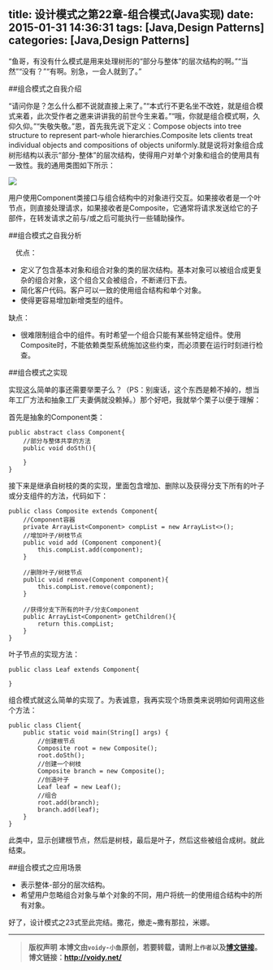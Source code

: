 title: 设计模式之第22章-组合模式(Java实现)
date: 2015-01-31 14:36:31
tags: [Java,Design Patterns]
categories: [Java,Design Patterns]
---

“鱼哥，有没有什么模式是用来处理树形的“部分与整体”的层次结构的啊。”“当然”“没有？”“有啊。别急，一会人就到了。”

##组合模式之自我介绍

“请问你是？怎么什么都不说就直接上来了。”“本式行不更名坐不改姓，就是组合模式来着，此次受作者之邀来讲讲我的前世今生来着。”“哦，你就是组合模式啊，久仰久仰。”“失敬失敬。”恩，首先我先说下定义：Compose objects into tree structure to represent part-whole hierarchies.Composite lets clients treat individual objects and compositions of objects uniformly.就是说将对象组合成树形结构以表示“部分-整体”的层次结构，使得用户对单个对象和组合的使用具有一致性。我的通用类图如下所示：

![](http://images.cnitblog.com/blog/666211/201501/311327156285570.png)

用户使用Component类接口与组合结构中的对象进行交互。如果接收者是一个叶节点，则直接处理请求，如果接收者是Composite，它通常将请求发送给它的子部件，在转发请求之前与/或之后可能执行一些辅助操作。

##组合模式之自我分析

　优点：

* 定义了包含基本对象和组合对象的类的层次结构。基本对象可以被组合成更复杂的组合对象，这个组合又会被组合，不断递归下去。
* 简化客户代码。客户可以一致的使用组合结构和单个对象。
* 使得更容易增加新增类型的组件。　　

缺点：

* 很难限制组合中的组件。有时希望一个组合只能有某些特定组件。使用Composite时，不能依赖类型系统施加这些约束，而必须要在运行时刻进行检查。

##组合模式之实现

实现这么简单的事还需要举栗子么？（PS：别废话，这个东西是赖不掉的，想当年工厂方法和抽象工厂夫妻俩就没赖掉。）那个好吧，我就举个栗子以便于理解：

首先是抽象的Component类：

	public abstract class Component{
	    //部分与整体共享的方法
	    public void doSth(){
	        
	    }
	}

接下来是继承自树枝的类的实现，里面包含增加、删除以及获得分支下所有的叶子或分支组件的方法，代码如下：

	public class Composite extends Component{
	    //Component容器
	    private ArrayList<Component> compList = new ArrayList<>();
	    //增加叶子/树枝节点
	    public void add (Component component){
	        this.compList.add(component);
	    }
	
	    //删除叶子/树枝节点
	    public void remove(Component component){
	        this.compList.remove(component);
	    }
	
	    //获得分支下所有的叶子/分支Component
	    public ArrayList<Component> getChildren(){
	        return this.compList;
	    }
	}

叶子节点的实现方法：

	public class Leaf extends Component{
	    
	}

组合模式就这么简单的实现了。为表诚意，我再实现个场景类来说明如何调用这些个方法：

	public class Client{
	    public static void main(String[] args) {
	        //创建根节点
	        Composite root = new Composite();
	        root.doSth();
	        //创建一个树枝
	        Composite branch = new Composite();
	        //创造叶子
	        Leaf leaf = new Leaf();
	        //组合
	        root.add(branch);
	        branch.add(leaf);
	    }
	}

此类中，显示创建根节点，然后是树枝，最后是叶子，然后这些被组合成树。就此结束。

##组合模式之应用场景


* 表示整体-部分的层次结构。
* 希望用户忽略组合对象与单个对象的不同，用户将统一的使用组合结构中的所有对象。

好了，设计模式之23式至此完结。撒花，撤走~撒有那拉，米娜。



---
> **版权声明**
> **本博文由`voidy-小鱼`原创，若要转载，请附上`作者`以及[博文链接](http://voidy.net)。**
> **博文链接：<http://voidy.net/>**